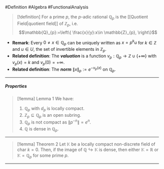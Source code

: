 #Definition #Algebra #FunctionalAnalysis 
> [!definition]
> For a prime $p$, the $p$-adic rational $\mathbb{Q}_{p}$ is the [[Quotient Field|quotient field]] of $\mathbb{Z}_{p}$, i.e. $$\mathbb{Q}_{p}:=\left\{  \frac{x}{y}:x\in \mathbb{Z}_{p},  \right\}$$
- **Remark**: Every $0\neq x\in \mathbb{Q}_{p}$ can be uniquely written as $x=p^ku$ for $k\in \mathbb{Z}$ and $u\in U$, the set of invertible elements in $\mathbb{Z}_{p}$. 
- **Related definition**: The ***valuation*** is a function $v_{p}:\mathbb{Q}_{p}\to \mathbb{Z}\cup \{ +\infty \}$ with $v_{p}(x)=k$ and $v_{p}(0)=+\infty$.
- **Related definition**: The ***norm***  $\|x\|_{p}:=e^{-v_{p}(x)}$ on $\mathbb{Q}_{p}$.
---
##### Properties
> [!lemma] Lemma 1
> We have:
> 1. $\mathbb{Q}_{p}$ with $d_{p}$ is locally compact.
> 2. $\mathbb{Z}_{p}\subseteq \mathbb{Q}_{p}$ is an open subring.
> 3. $\mathbb{Q}_{p}$ is not compact as $\|p^{-n}\|=e^n$.
> 4. $\mathbb{Q}$ is dense in $\mathbb{Q}_{p}$.
---
> [!lemma] Theorem 2
> Let $\mathbb{K}$ be a locally compact non-discrete field of $\text{char }k=0$. Then, if the image of $\mathbb{Q}\hookrightarrow \mathbb{K}$ is dense, then either $\mathbb{K}=\mathbb{R}$ or $\mathbb{K}=\mathbb{Q}_{p}$ for some prime $p$.
---
